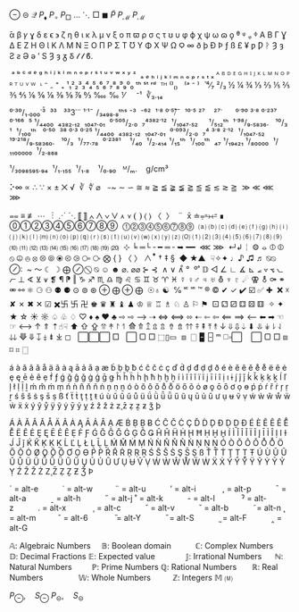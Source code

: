 
⊖ ⊝ 𝒬 $P_\blacklozenge$ $P_\circ$ $P_\Box$  $\dots$  $\ddots$   $\Box$  $\blacksquare$ $\tilde{P}$ $P_\mathcal{M}$
$P_\mathcal{M}$

̄α β 𝛾 ɣ δ ε ϵ ϶ ζ η θ ɩ κ λ μ ν ξ ο π ϖ ρ σ ς τ ʊ υ φ ϕ χ ѱ ω ɷ ϙ ᶿ ᵠ ᵩ ᶲ
Α Β Γ Ɣ Δ Ε Ζ Η Θ Ɩ Κ Λ Μ Ν Ξ Ο Π Ρ Σ Τ Ʊ Υ Φ Χ Ѱ Ω Ϙ ∞
ð þ Ð Þ ƒ ß £ ¥ ƿ Ƿ ᚹ Ȝ ȝ Ƨ ƨ Ə ə ʼ S Ȝ ȝ ᵹ Ᵹ 𝓁 𝓁 ϐ.

 ᵃ ᵇ ᶜ ᵈ ᵉ ᵍ ʰ ⁱ ʲ ᵏ ˡ ᵐ ⁿ ᵒ ᵖ ʳ ˢ ᵗ ᵘ ᵛ ʷ ˣ ʸ ᶻ  ₐ ₑ ₕ ᵢ ⱼ ₖ ₗ ₘ ₙ ₒ ₚ ᵣ ₛ ₜ ₓ ᴬ ᴮ ᴰ ᴱ ᴳ ᴴ ᴵ ᴶ ᴷ ᴸ ᴹ ᴺ ᴼ ᴾ ᴿ ᵀ ᵁ ⱽ ᵂ  ᶫ
⁻ ₋ ⁺ ₊ ¹₁²₂³₃⁴₄⁵₅⁶₆⁷₇⁸₈⁹₉⁰₀ ᵗʰ ˢᵗ ʳᵈ  ᵀᴴ ⁽⁾₍₎   ⁽ᵃ ⁻ ⁾  ̄
⁴⁄₇ ²/₃ ½ ¼ ¾ ⅓ ⅔ ⅕ ⅖ ⅗ ⅘ ⅙ ⅚ ⅛ ⅜ ⅝ ⅞ ↉ ‱ ‰ ⅟     ⁻¹  ∛₃․₁₄

⁰˙³⁰/₁․₀₀₀˙³̄  ³³   ³³3˙˙˙ ¹˙¹̄   /₃₄₉₈․₈ᵗʰˢ ⁻³  ⁻⁶²  ¹˙⁸ ⁰˙⁵̄⧶¯  ¹⁰˙⁵ ²⁷    ²⁷˙      ⁰˙⁹⁰ ³˙⁸ ⁰˙²³⁷ ⁰˙¹⁶⁶  ⁵ ¹/₄₄₀₀  ₄₃₈₂․₁₂  ₁₀₄₇․₀₁  ⁰˙⁵⁰⁵/₂․₀  ₇⁴³⁸²˙¹²  ¹/₁₀₄₇․₅₂     ¹/₅₁₂ᵗʰ  ¹˙⁹⁸/₉․₅₈₃₆․   ¹⁰/₃  ¹  ¹/₁₀₀ᵗʰ   ⁰˙⁵⁰  ³⁸ ⁰˙³ ⁰˙²⁵ ¹/₄₄₀₀  ₄₃₈₂․₁₂  ₁₀₄₇․₀₁  ⁰˙⁰⁹³/₂․₀  ₇⁴ ³˙⁸ ²˙¹²  ¹/₁₀₄₇․₅₂        ¹⁹˙²¹⁸/₉․₅₈₃₆₀․   ¹⁰/₃  ¹/₇₇․₇₈  ⁰˙²³⁸¹    ¹/₄₀  ¹/₂․₄₁₄ ¹/₁₅ᵗʰ  ¹/₁₀₀ᵗʰ  ₄₇ ¹/₁₉₄₂₁ ¹/₈₀₀₀₀  ¹/₁₁₀₀₀₀₀  ¹/₂․₈₆₈

¹/₃₀₉₈₅₉₅․₉₄  ¹/₁․₁₅₅  ¹/₁․₈    ¹/₀․₉₀   ᴹ/ₘ.    g/cm³

⠕∞ ∝ ∴ ∵ × ± ⨉ √  ∛  ∜ ⌀    ̴ ~ ∼ ∽ ≅ ≈ ≧ ≦ ≩ ≨ ⪆ ⪍ ⪅ ≲ ≳ ⪎  ≫ ≪ ⋘ ⋙  

⩵ ≡ ≢ ⋯   ⋮  ⋰ ⋱ ⟦ ⟧ ∧ ⋀ ∨ ⋁ ⋏ ⋎ ❨ ❩ ⟨ ⟩ 〈  〉  ¨  x̄ ≐⩦⥱⭀ ∎ ⓪①②③④⑤⑥⑦⑧⑨  ⓵⓶⓷⓸⓹⓺⓻⓼⓽  ⒜ ⒝ ⒞ ⒟ ⒠ ⒡ ⒢ ⒣ ⒤ ⒥ ⒦ ⒧ ⒨ ⒩ ⒪ ⒫ ⒬ ⒭ ⒮ ⒯ ⒰ ⒱ ⒲ ⒳ ⒴ ⒵ 🄞 ⑴ ⑵ ⑶ ⑷ ⑸ ⑹ ⑺ ⑻ ⑼ ⑽ ⑾ ⑿ ⒀ ⒁ ⒂ ⒃ ⒄ ⒅ ⒆ ⒇  ⊹ ╘ ═└ ╴━ ═ ╴➥ ━━  ⋘ ⋙  ↵↲￤ ⨷ ⦵ ⦶ ⦷ ⦸ ⦹ ⦺ ⦻ ⦼ ⦾ ⦿ ⧀ ⧁ ⧃ ⧂ ⨂ { } 〈 〉 ∧  ⃰ † ‡ §  ◆ ★▲  ☟✧✦ ♩♪ ♫ ♬ ⍉⦰ ⊘∶  ~ ～ ☾ ☽ ⨁ ⊘   ⃠  ⍉ ☺︎ ☻ ⌀. ⌀⌀ ⊱ ⊰  ∧ ∨ ∧̊ °  º˚ 𝔻 ◁ ∠ ∟ ∡ ⊾ ⦟ ⦡ ⦪ ⦦ ⦧ ⊥ ∢ ⊻ ⩛ ❡ ¶ ⁋ ‖ ♑︎ ♐︎ ♏︎ ♎︎ ♍︎ ♌︎ ♋︎ ♊︎ ♉︎ ♈︎ ♓︎ ☿ ♀︎♂︎ ♃ ♅ ⛢ ♆ ♇ ☄︎ ⚢ ⚨ ⚩ ⚭ ⚮ ⚯ ⚛︎ ⚆ ⚇ ⚉ ⚈ ⊙ ⊚ ⊛ ⊕ ⨁ ⊕ ⨁  ☉♁ ☯︎  ℅ 🅪 🅫 ™ ® © ✔︎ ✓ ✔️ ☑️ ✅ ✚  ❌ ☓ ✘ ✗ ✖︎ ✕ ☑︎ ✖️卐 卐 卍 ♚ ♛ ♜ ♝ ♟ ♔ ♕ ♖ ♗ ♘ ♙ ⚐ ⚑  ⚀ ⚁ ⚂ ⚃ ⚄ ⚅  ✧ ✦ ★ ☆ ☀︎ ☼ ♤ ♧ ♢ ♡ ♦️ ♠️ ♥️ ♣️ ⇨ ⇨ ⟶ ⇢ ⇔ ⟺ ⬄ ⇠ ⇽ ⇦ ⟸ ⟹ ⟵ ⬅︎ ➡︎ ☜ ☞ ⟷ ↑ ⇑ ⇡☝︎☟ ⬆︎ ⇧ ⇪ ⥣ ↟ ↾ ↿ ⟰ ⤊ ↥ ⇫ ⇬ ⇮ ⇯ ⇈ ⤉ ⇞ ⤒ ⥉ ↓ ⇓ ⇩ ⇣ ⬇︎ ⥥ ↡ ⇂ ⇃ ⇊ ⟱ ⤋ ↧ ⤈ ⇟ ⤓ ◻︎   ⃞⃞⃞ □   ⃞ ▢ □ ⬚▯▭  ⧈  🀆 🁢 🁣 ᵐ ◻️▫️⬜️    ⃞ ▢ □ ⧈ ⌑ ⌗ 🀆

á à ă â ǎ å ä ã ȧ ą ā ả ȃ ạ æ ḃ ḅ ḇ ƀ ć ĉ č ċ ç ď ḋ ḑ đ ḍ ḏ ð é è ĕ ê ě e̊ e̊ ë ẽ ė ȩ ę ē ẻ ȇ ẹ ḟ ƒ ǵ ğ ĝ ǧ ġ ģ ḡ ǥ ĥ ȟ ḧ ḣ ḩ ħ ḥ ḫ ẖ í ì ĭ î ǐ ï ĩ į ī ỉ ȋ ị ı ɨ j́ ĵ ǰ ḱ ǩ ķ ḳ ḵ ĺ ľ ļ ł ḷ ḹ ḻ ḿ m̂ ṁ ṃ ń ǹ n̂ ň ñ ṅ ņ ṇ ṉ ó ò ŏ ô ǒ o̊ o̊ ö ő õ ȯ ø ǫ ō ȏ ơ ọ ɵ ṕ ṗ ŕ ř ṙ ŗ ṛ ṟ ś ŝ š ṡ ş s̄ ṣ ß ť ẗ ṫ ţ ṭ ṯ ŧ ú ù ŭ û ǔ ů ü ǘ ǜ ǚ ǖ ű ũ ų ū ủ ȗ ư ụ ʉ ṽ ṿ ẃ ẁ ŵ ẘ ẅ ẇ ẍ ẋ ý ŷ ẙ ÿ ỹ ẏ ȳ ỷ ỵ ź ẑ ž ż z̧ z̄ ẓ ẕ ƶ ǯ þ

Á À Ă Â Ǎ Å Ä Ã Ȧ Ą Ā Ả Ȃ Ạ Æ Ḃ Ḅ Ḇ Ƀ Ć Ĉ Č Ċ Ç Ď Ḋ Ḑ Đ Ḍ Ḏ Ð É È Ĕ Ê Ě E̊ E̊ Ë Ẽ Ė Ȩ Ę Ē Ẻ Ȇ Ẹ Ḟ Ƒ Ǵ Ğ Ĝ Ǧ Ġ Ģ Ḡ Ǥ Ĥ Ȟ Ḧ Ḣ Ḩ Ħ Ḥ Ḫ H̱ Í Ì Ĭ Î Ǐ Ï Ĩ Į Ī Ỉ Ȋ Ị I Ɨ J́ Ĵ ǰ Ḱ Ǩ Ķ Ḳ Ḵ Ĺ Ľ Ļ Ł Ḷ Ḹ Ḻ Ḿ M̂ Ṁ Ṃ Ń Ǹ N̂ Ň Ñ Ṅ Ņ Ṇ Ṉ Ó Ò Ŏ Ô Ǒ O̊ O̊ Ö Ő Õ Ȯ Ø Ǫ Ō Ȏ Ơ Ọ Ɵ Ṕ Ṗ Ŕ Ř Ṙ Ŗ Ṛ Ṟ Ś Ŝ Š Ṡ Ş S̄ Ṣ ß Ť T̈ Ṫ Ţ Ṭ Ṯ Ŧ Ú Ù Ŭ Û Ǔ Ů Ü Ǘ Ǜ Ǚ Ǖ Ű Ũ Ų Ū Ủ Ȗ Ư Ụ Ʉ Ṽ Ṿ Ẃ Ẁ Ŵ W̊ Ẅ Ẇ Ẍ Ẋ Ý Ŷ Y̊ Ÿ Ỹ Ẏ Ȳ Ỷ Ỵ Ź Ẑ Ž Ż Z̧ Z̄ Ẓ Ẕ Ƶ Ǯ Þ

´ = alt-e           ˙ = alt-w          ¨ = alt-u           ʼ = alt-i            , = alt-p           ¯ = alt-a           ˍ = alt-h           ˝ = alt-j
˚ = alt-k           - = alt-l            ˀ = alt-z           . = alt-x            ¸ = alt-c           ˇ = alt-v           ˘ = alt-b           ˜= alt-n
˛ = alt-m          ˆ = alt-6            ̏ = alt-Y            ̑ = alt-S            ̰ = alt-F           ‸ = alt-G          

𝔸: Algebraic Numbers     𝔹: Boolean domain           ℂ: Complex Numbers       𝔻: Decimal Fractions
𝔼: Expected value              𝕁: Irrational Numbers      ℕ: Natural Numbers         ℙ: Prime Numbers
ℚ: Rational Numbers       ℝ: Real Numbers                𝕎: Whole Numbers          ℤ: Integers
𝕄 🄜


$P_{\ominus}, \quad S_{\ominus}$ 
$P_{\circleddash}, \quad S_{\circleddash}$
